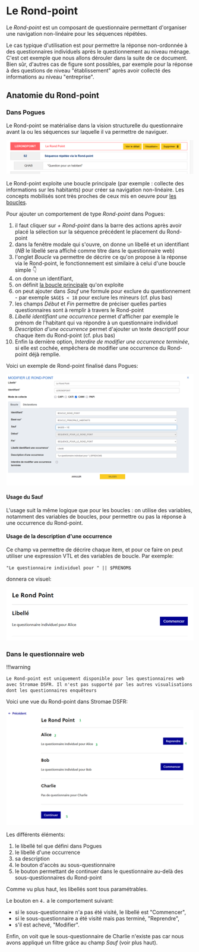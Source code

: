 # Le Rond-point

Le _Rond-point_ est un composant de questionnaire permettant d'organiser une navigation non-linéaire pour les séquences répétées.

Le cas typique d'utilisation est pour permettre la réponse non-ordonnée à des questionnaires individuels après le questionnement au niveau ménage. C'est cet exemple que nous allons dérouler dans la suite de ce document. Bien sûr, d'autres cas de figure sont possibles, par exemple pour la réponse à des questions de niveau "établissement" après avoir collecté des informations au niveau "entreprise".

## Anatomie du Rond-point

### Dans Pogues

Le Rond-point se matérialise dans la vision structurelle du questionnaire avant la ou les séquences sur laquelle il va permettre de naviguer.

![Le Rond-point dans la vue structurelle](../../img/pogues/rond-point-vue-structure.png)

Le Rond-point exploite une boucle principale (par exemple : collecte des informations sur les habitants) pour créer sa navigation non-linéaire. Les concepts mobilisés sont très proches de ceux mis en oeuvre pour [les boucles](24-boucles.md).

Pour ajouter un comportement de type _Rond-point_ dans Pogues:

1. il faut cliquer sur _+ Rond-point_ dans la barre des actions après avoir placé la sélection sur la séquence précédent le placement du Rond-point
2. dans la fenêtre modale qui s'ouvre, on donne un libellé et un identifiant (_NB_ le libellé sera affiché comme titre dans le questionnaire web)
3. l'onglet _Boucle_ va permettre de décrire ce qu'on propose à la réponse via le Rond-point, le fonctionnement est similaire à celui d'une boucle simple :point_down:
4. on donne un identifiant,
5. on définit [la boucle principale](24-boucles.md#boucle-liée) qu'on exploite
6. on peut ajouter dans _Sauf_ une formule pour exclure du questionnement - par exemple `$AGE$ < 18` pour exclure les mineurs (cf. plus bas)
7. les champs _Début_ et _Fin_ permettre de préciser quelles parties questionnaires sont à remplir à travers le Rond-point
8. _Libellé identifiant une occurrence_ permet d'afficher par exemple le prénom de l'habitant qui va répondre à un questionnaire individuel
9. _Description d'une occurrence_ permet d'ajouter un texte descriptif pour chaque item du Rond-point (cf. plus bas)
10. Enfin la dernière option, _Interdire de modifier une occurrence terminée_, si elle est cochée, empêchera de modifier une occurrence du Rond-point déjà remplie.

Voici un exemple de Rond-point finalisé dans Pogues:

![Le Rond-point paramétré](../../img/pogues/rond-point-final.png)

#### Usage du Sauf

L'usage suit la même logique que pour les boucles : on utilise des variables, notamment des variables de boucles, pour permettre ou pas la réponse à une occurrence du Rond-point.

#### Usage de la description d'une occurrence

Ce champ va permettre de décrire chaque item, et pour ce faire on peut utiliser une expression VTL et des variables de boucle. Par exemple:

`"Le questionnaire individuel pour " || $PRENOM$`

donnera ce visuel:

![Visuel d'un libellé pour un item du Rond-point](../../img/pogues/rond-point-web-libelle.png)

### Dans le questionnaire web

!!!warning

    Le Rond-point est uniquement disponible pour les questionnaires web avec Stromae DSFR. Il n'est pas supporté par les autres visualisations dont les questionnaires enquêteurs

Voici une vue du Rond-point dans Stromae DSFR:

![Anatomie du Rond-point dans Stromae DSFR](../../img/pogues/rond-point-web-anatomie.png)

Les différents éléments:

1. le libellé tel que défini dans Pogues
2. le libellé d'une occurrence
3. sa description
4. le bouton d'accès au sous-questionnaire
5. le bouton permettant de continuer dans le questionnaire au-delà des sous-questionnaires du Rond-point

Comme vu plus haut, les libellés sont tous paramétrables.

Le bouton en `4.` a le comportement suivant:

- si le sous-questionnaire n'a pas été visité, le libellé est "Commencer",
- si le sous-questionnaire a été visité mais pas terminé, "Reprendre",
- s'il est achevé, "Modifier".

Enfin, on voit que le sous-questionnaire de Charlie n'existe pas car nous avons appliqué un filtre grâce au champ _Sauf_ (voir plus haut).
